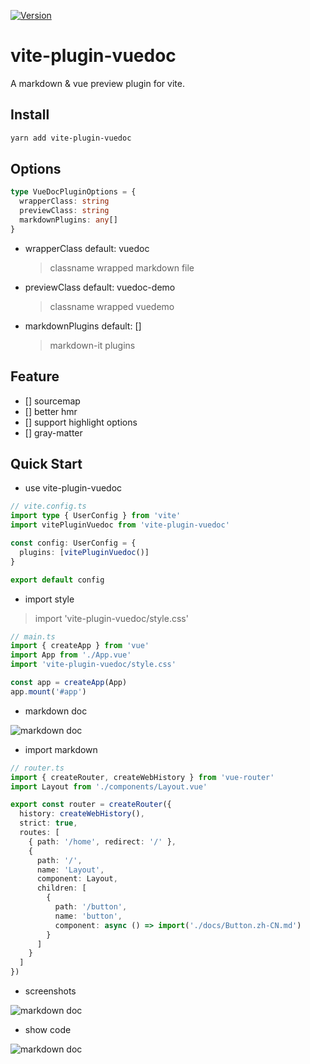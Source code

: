 <p>
  <a href="https://www.npmjs.com/package/vite-plugin-vuedoc" target="_blank">
    <img alt="Version" src="https://img.shields.io/npm/v/vite-plugin-vuedoc.svg">
  </a>
</p>

# vite-plugin-vuedoc

A markdown & vue preview plugin for vite.

## Install

```sh
yarn add vite-plugin-vuedoc
```

## Options

```typescript
type VueDocPluginOptions = {
  wrapperClass: string
  previewClass: string
  markdownPlugins: any[]
}
```

- wrapperClass default: vuedoc
  > classname wrapped markdown file
- previewClass default: vuedoc-demo
  > classname wrapped vuedemo
- markdownPlugins default: []
  > markdown-it plugins

## Feature

- [] sourcemap
- [] better hmr
- [] support highlight options
- [] gray-matter

## Quick Start

- use vite-plugin-vuedoc

```typescript
// vite.config.ts
import type { UserConfig } from 'vite'
import vitePluginVuedoc from 'vite-plugin-vuedoc'

const config: UserConfig = {
  plugins: [vitePluginVuedoc()]
}

export default config
```

- import style

> import 'vite-plugin-vuedoc/style.css'

```typescript
// main.ts
import { createApp } from 'vue'
import App from './App.vue'
import 'vite-plugin-vuedoc/style.css'

const app = createApp(App)
app.mount('#app')
```

- markdown doc

![markdown doc](https://github.com/JasKang/vite-plugin-vuedoc/blob/master/playground/assets/WX20201015-120206.png?raw=true)

- import markdown

```typescript
// router.ts
import { createRouter, createWebHistory } from 'vue-router'
import Layout from './components/Layout.vue'

export const router = createRouter({
  history: createWebHistory(),
  strict: true,
  routes: [
    { path: '/home', redirect: '/' },
    {
      path: '/',
      name: 'Layout',
      component: Layout,
      children: [
        {
          path: '/button',
          name: 'button',
          component: async () => import('./docs/Button.zh-CN.md')
        }
      ]
    }
  ]
})
```

- screenshots

![markdown doc](https://github.com/JasKang/vite-plugin-vuedoc/blob/master/playground/assets/WX20201015-120910.png?raw=true)

- show code

![markdown doc](https://github.com/JasKang/vite-plugin-vuedoc/blob/master/playground/assets/WX20201015-121156.png?raw=true)
